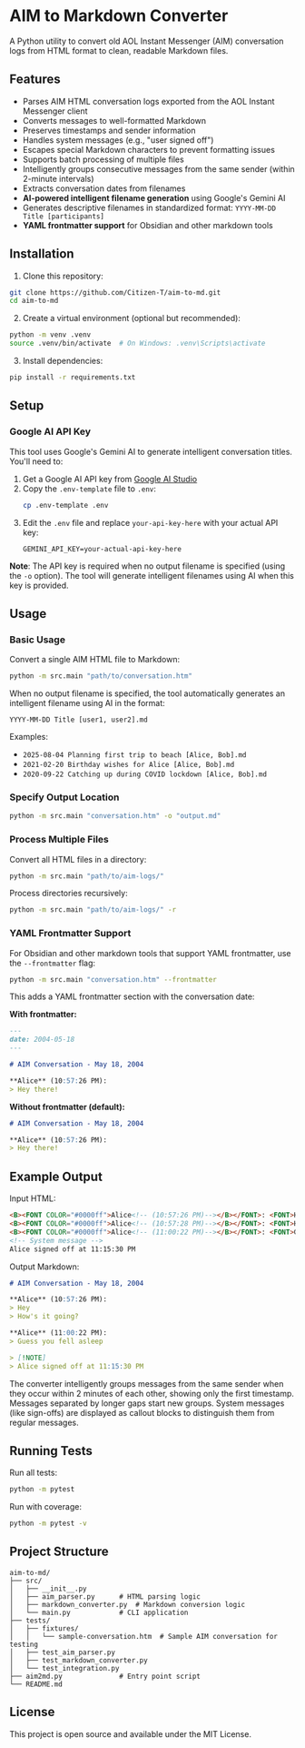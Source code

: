 # AIM to Markdown Converter

A Python utility to convert old AOL Instant Messenger (AIM) conversation logs from HTML format to clean, readable Markdown files.

## Features

- Parses AIM HTML conversation logs exported from the AOL Instant Messenger client
- Converts messages to well-formatted Markdown
- Preserves timestamps and sender information
- Handles system messages (e.g., "user signed off")
- Escapes special Markdown characters to prevent formatting issues
- Supports batch processing of multiple files
- Intelligently groups consecutive messages from the same sender (within 2-minute intervals)
- Extracts conversation dates from filenames
- **AI-powered intelligent filename generation** using Google's Gemini AI
- Generates descriptive filenames in standardized format: `YYYY-MM-DD Title [participants]`
- **YAML frontmatter support** for Obsidian and other markdown tools

## Installation

1. Clone this repository:
```bash
git clone https://github.com/Citizen-T/aim-to-md.git
cd aim-to-md
```

2. Create a virtual environment (optional but recommended):
```bash
python -m venv .venv
source .venv/bin/activate  # On Windows: .venv\Scripts\activate
```

3. Install dependencies:
```bash
pip install -r requirements.txt
```

## Setup

### Google AI API Key

This tool uses Google's Gemini AI to generate intelligent conversation titles. You'll need to:

1. Get a Google AI API key from [Google AI Studio](https://aistudio.google.com/app/apikey)
2. Copy the `.env-template` file to `.env`:
   ```bash
   cp .env-template .env
   ```
3. Edit the `.env` file and replace `your-api-key-here` with your actual API key:
   ```
   GEMINI_API_KEY=your-actual-api-key-here
   ```

**Note**: The API key is required when no output filename is specified (using the `-o` option). The tool will generate intelligent filenames using AI when this key is provided.

## Usage

### Basic Usage

Convert a single AIM HTML file to Markdown:

```bash
python -m src.main "path/to/conversation.htm"
```

When no output filename is specified, the tool automatically generates an intelligent filename using AI in the format:
```
YYYY-MM-DD Title [user1, user2].md
```

Examples:
- `2025-08-04 Planning first trip to beach [Alice, Bob].md`
- `2021-02-20 Birthday wishes for Alice [Alice, Bob].md`
- `2020-09-22 Catching up during COVID lockdown [Alice, Bob].md`

### Specify Output Location

```bash
python -m src.main "conversation.htm" -o "output.md"
```

### Process Multiple Files

Convert all HTML files in a directory:

```bash
python -m src.main "path/to/aim-logs/"
```

Process directories recursively:

```bash
python -m src.main "path/to/aim-logs/" -r
```

### YAML Frontmatter Support

For Obsidian and other markdown tools that support YAML frontmatter, use the `--frontmatter` flag:

```bash
python -m src.main "conversation.htm" --frontmatter
```

This adds a YAML frontmatter section with the conversation date:

**With frontmatter:**
```markdown
---
date: 2004-05-18
---

# AIM Conversation - May 18, 2004

**Alice** (10:57:26 PM):
> Hey there!
```

**Without frontmatter (default):**
```markdown
# AIM Conversation - May 18, 2004

**Alice** (10:57:26 PM):
> Hey there!
```

## Example Output

Input HTML:
```html
<B><FONT COLOR="#0000ff">Alice<!-- (10:57:26 PM)--></B></FONT>: <FONT>Hey</FONT><BR>
<B><FONT COLOR="#0000ff">Alice<!-- (10:57:28 PM)--></B></FONT>: <FONT>How's it going?</FONT><BR>
<B><FONT COLOR="#0000ff">Alice<!-- (11:00:22 PM)--></B></FONT>: <FONT>Guess you fell asleep</FONT><BR>
<!-- System message -->
Alice signed off at 11:15:30 PM
```

Output Markdown:
```markdown
# AIM Conversation - May 18, 2004

**Alice** (10:57:26 PM):
> Hey
> How's it going?

**Alice** (11:00:22 PM):
> Guess you fell asleep

> [!NOTE]
> Alice signed off at 11:15:30 PM
```

The converter intelligently groups messages from the same sender when they occur within 2 minutes of each other, showing only the first timestamp. Messages separated by longer gaps start new groups. System messages (like sign-offs) are displayed as callout blocks to distinguish them from regular messages.

## Running Tests

Run all tests:
```bash
python -m pytest
```

Run with coverage:
```bash
python -m pytest -v
```

## Project Structure

```
aim-to-md/
├── src/
│   ├── __init__.py
│   ├── aim_parser.py      # HTML parsing logic
│   ├── markdown_converter.py  # Markdown conversion logic
│   └── main.py            # CLI application
├── tests/
│   ├── fixtures/
│   │   └── sample-conversation.htm  # Sample AIM conversation for testing
│   ├── test_aim_parser.py
│   ├── test_markdown_converter.py
│   └── test_integration.py
├── aim2md.py              # Entry point script
└── README.md
```

## License

This project is open source and available under the MIT License.